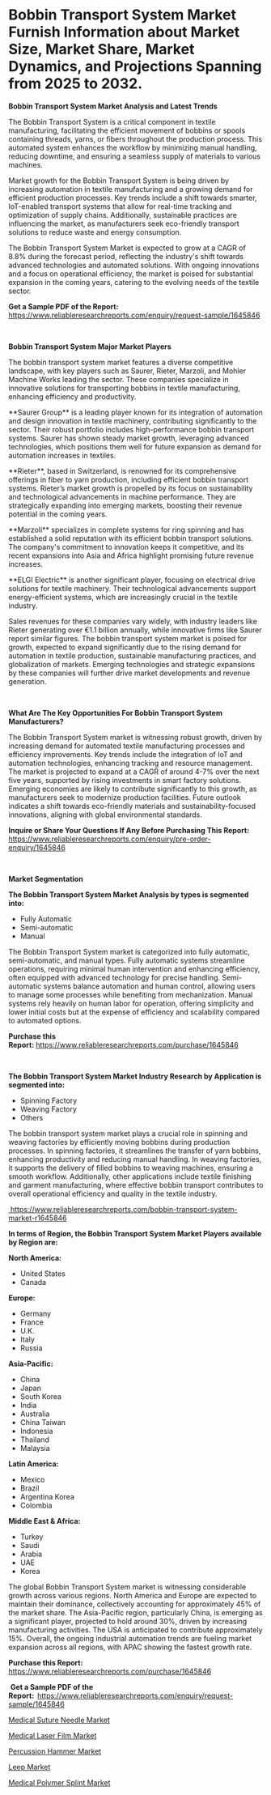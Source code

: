 <p><h1>Bobbin Transport System Market Furnish Information about Market Size, Market Share, Market Dynamics, and Projections Spanning from 2025 to 2032.</h1></p><p><strong>Bobbin Transport System Market Analysis and Latest Trends</strong></p>
<p><p>The Bobbin Transport System is a critical component in textile manufacturing, facilitating the efficient movement of bobbins or spools containing threads, yarns, or fibers throughout the production process. This automated system enhances the workflow by minimizing manual handling, reducing downtime, and ensuring a seamless supply of materials to various machines. </p><p>Market growth for the Bobbin Transport System is being driven by increasing automation in textile manufacturing and a growing demand for efficient production processes. Key trends include a shift towards smarter, IoT-enabled transport systems that allow for real-time tracking and optimization of supply chains. Additionally, sustainable practices are influencing the market, as manufacturers seek eco-friendly transport solutions to reduce waste and energy consumption.</p><p>The Bobbin Transport System Market is expected to grow at a CAGR of 8.8% during the forecast period, reflecting the industry's shift towards advanced technologies and automated solutions. With ongoing innovations and a focus on operational efficiency, the market is poised for substantial expansion in the coming years, catering to the evolving needs of the textile sector.</p></p>
<p><strong>Get a Sample PDF of the Report:&nbsp;</strong> <a href="https://www.reliableresearchreports.com/enquiry/request-sample/1645846?utm_campaign=3278&utm_medium=2&utm_source=Github&utm_content=ia&utm_term=10042025&utm_id=bobbin-transport-system">https://www.reliableresearchreports.com/enquiry/request-sample/1645846</a></p>
<p>&nbsp;</p>
<p><strong>Bobbin Transport System Major Market Players</strong></p>
<p><p>The bobbin transport system market features a diverse competitive landscape, with key players such as Saurer, Rieter, Marzoli, and Mohler Machine Works leading the sector. These companies specialize in innovative solutions for transporting bobbins in textile manufacturing, enhancing efficiency and productivity.</p><p>**Saurer Group** is a leading player known for its integration of automation and design innovation in textile machinery, contributing significantly to the sector. Their robust portfolio includes high-performance bobbin transport systems. Saurer has shown steady market growth, leveraging advanced technologies, which positions them well for future expansion as demand for automation increases in textiles.</p><p>**Rieter**, based in Switzerland, is renowned for its comprehensive offerings in fiber to yarn production, including efficient bobbin transport systems. Rieter’s market growth is propelled by its focus on sustainability and technological advancements in machine performance. They are strategically expanding into emerging markets, boosting their revenue potential in the coming years.</p><p>**Marzoli** specializes in complete systems for ring spinning and has established a solid reputation with its efficient bobbin transport solutions. The company's commitment to innovation keeps it competitive, and its recent expansions into Asia and Africa highlight promising future revenue increases.</p><p>**ELGI Electric** is another significant player, focusing on electrical drive solutions for textile machinery. Their technological advancements support energy-efficient systems, which are increasingly crucial in the textile industry.</p><p>Sales revenues for these companies vary widely, with industry leaders like Rieter generating over €1.1 billion annually, while innovative firms like Saurer report similar figures. The bobbin transport system market is poised for growth, expected to expand significantly due to the rising demand for automation in textile production, sustainable manufacturing practices, and globalization of markets. Emerging technologies and strategic expansions by these companies will further drive market developments and revenue generation.</p></p>
<p>&nbsp;</p>
<p><strong>What Are The Key Opportunities For Bobbin Transport System Manufacturers?</strong></p>
<p><p>The Bobbin Transport System market is witnessing robust growth, driven by increasing demand for automated textile manufacturing processes and efficiency improvements. Key trends include the integration of IoT and automation technologies, enhancing tracking and resource management. The market is projected to expand at a CAGR of around 4-7% over the next five years, supported by rising investments in smart factory solutions. Emerging economies are likely to contribute significantly to this growth, as manufacturers seek to modernize production facilities. Future outlook indicates a shift towards eco-friendly materials and sustainability-focused innovations, aligning with global environmental standards. </p></p>
<p><strong>Inquire or Share Your Questions If Any Before Purchasing This Report:</strong> <a href="https://www.reliableresearchreports.com/enquiry/pre-order-enquiry/1645846?utm_campaign=3278&utm_medium=2&utm_source=Github&utm_content=ia&utm_term=10042025&utm_id=bobbin-transport-system">https://www.reliableresearchreports.com/enquiry/pre-order-enquiry/1645846</a></p>
<p>&nbsp;</p>
<p><strong>Market Segmentation</strong></p>
<p><strong>The Bobbin Transport System Market Analysis by types is segmented into:</strong></p>
<p><ul><li>Fully Automatic</li><li>Semi-automatic</li><li>Manual</li></ul></p>
<p><p>The Bobbin Transport System market is categorized into fully automatic, semi-automatic, and manual types. Fully automatic systems streamline operations, requiring minimal human intervention and enhancing efficiency, often equipped with advanced technology for precise handling. Semi-automatic systems balance automation and human control, allowing users to manage some processes while benefiting from mechanization. Manual systems rely heavily on human labor for operation, offering simplicity and lower initial costs but at the expense of efficiency and scalability compared to automated options.</p></p>
<p><strong>Purchase this Report:&nbsp;</strong><a href="https://www.reliableresearchreports.com/purchase/1645846?utm_campaign=3278&utm_medium=2&utm_source=Github&utm_content=ia&utm_term=10042025&utm_id=bobbin-transport-system">https://www.reliableresearchreports.com/purchase/1645846</a></p>
<p>&nbsp;</p>
<p><strong>The Bobbin Transport System Market Industry Research by Application is segmented into:</strong></p>
<p><ul><li>Spinning Factory</li><li>Weaving Factory</li><li>Others</li></ul></p>
<p><p>The bobbin transport system market plays a crucial role in spinning and weaving factories by efficiently moving bobbins during production processes. In spinning factories, it streamlines the transfer of yarn bobbins, enhancing productivity and reducing manual handling. In weaving factories, it supports the delivery of filled bobbins to weaving machines, ensuring a smooth workflow. Additionally, other applications include textile finishing and garment manufacturing, where effective bobbin transport contributes to overall operational efficiency and quality in the textile industry.</p></p>
<p><a href="https://www.reliableresearchreports.com/bobbin-transport-system-market-r1645846?utm_campaign=3278&utm_medium=2&utm_source=Github&utm_content=ia&utm_term=10042025&utm_id=bobbin-transport-system">&nbsp;https://www.reliableresearchreports.com/bobbin-transport-system-market-r1645846</a></p>
<p><strong>In terms of Region, the Bobbin Transport System Market Players available by Region are:</strong></p>
<p>
    <p> <strong> North America: </strong>
        <ul>
            <li>United States</li>
            <li>Canada</li>
        </ul>
        </p> 
    <p> <strong> Europe: </strong>
        <ul>
            <li>Germany</li>
            <li>France</li>
            <li>U.K.</li>
            <li>Italy</li>
            <li>Russia</li>
        </ul>
        </p> 
    <p> <strong> Asia-Pacific: </strong>
        <ul>
            <li>China</li>
            <li>Japan</li>
            <li>South Korea</li>
            <li>India</li>
            <li>Australia</li>
            <li>China Taiwan</li>
            <li>Indonesia</li>
            <li>Thailand</li>
            <li>Malaysia</li>
        </ul>
        </p> 
    <p> <strong> Latin America: </strong>
        <ul>
            <li>Mexico</li>
            <li>Brazil</li>
            <li>Argentina Korea</li>
            <li>Colombia</li>
        </ul>
        </p> 
    <p> <strong> Middle East & Africa: </strong>
        <ul>
            <li>Turkey</li>
            <li>Saudi</li>
            <li>Arabia</li>
            <li>UAE</li>
            <li>Korea</li>
        </ul>
    </p>
    </p>
<p><p>The global Bobbin Transport System market is witnessing considerable growth across various regions. North America and Europe are expected to maintain their dominance, collectively accounting for approximately 45% of the market share. The Asia-Pacific region, particularly China, is emerging as a significant player, projected to hold around 30%, driven by increasing manufacturing activities. The USA is anticipated to contribute approximately 15%. Overall, the ongoing industrial automation trends are fueling market expansion across all regions, with APAC showing the fastest growth rate.</p></p>
<p><strong>Purchase this Report: </strong><a href="https://www.reliableresearchreports.com/purchase/1645846?utm_campaign=3278&utm_medium=2&utm_source=Github&utm_content=ia&utm_term=10042025&utm_id=bobbin-transport-system">https://www.reliableresearchreports.com/purchase/1645846</a></p>
<p>&nbsp;<strong>Get a Sample PDF of the Report:&nbsp;&nbsp;</strong><a href="https://www.reliableresearchreports.com/enquiry/request-sample/1645846?utm_campaign=3278&utm_medium=2&utm_source=Github&utm_content=ia&utm_term=10042025&utm_id=bobbin-transport-system">https://www.reliableresearchreports.com/enquiry/request-sample/1645846</a></p>
<p><strong></strong></p>
<p><p><a href="https://www.linkedin.com/pulse/medical-suture-needle-industry-forecast-report-key-demographics-n66wc?utm_campaign=3278&utm_medium=2&utm_source=Github&utm_content=ia&utm_term=10042025&utm_id=bobbin-transport-system">Medical Suture Needle Market</a></p><p><a href="https://www.linkedin.com/pulse/strategic-analysis-medical-laser-film-market-2025-2032-efj6c?utm_campaign=3278&utm_medium=2&utm_source=Github&utm_content=ia&utm_term=10042025&utm_id=bobbin-transport-system">Medical Laser Film Market</a></p><p><a href="https://www.linkedin.com/pulse/percussion-hammer-market-expected-continue-its-upward-trajectory-y6yyc?utm_campaign=3278&utm_medium=2&utm_source=Github&utm_content=ia&utm_term=10042025&utm_id=bobbin-transport-system">Percussion Hammer Market</a></p><p><a href="https://www.linkedin.com/pulse/leep-market-research-report-2025-2032-forecasted-growth-fbrfc?utm_campaign=3278&utm_medium=2&utm_source=Github&utm_content=ia&utm_term=10042025&utm_id=bobbin-transport-system">Leep Market</a></p><p><a href="https://www.linkedin.com/pulse/medical-polymer-splint-market-valuation-forecast-2025-2032-vj81c?utm_campaign=3278&utm_medium=2&utm_source=Github&utm_content=ia&utm_term=10042025&utm_id=bobbin-transport-system">Medical Polymer Splint Market</a></p></p>
